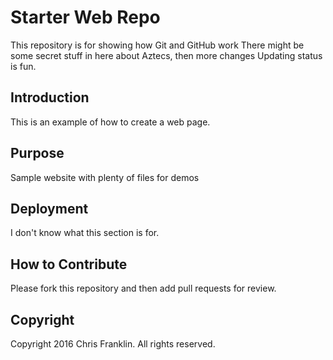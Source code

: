 # Starter Web Repo

This repository is for showing how Git and GitHub work
There might be some secret stuff in here about Aztecs, then more changes
Updating status is fun.

## Introduction	
This is an example of how to create a web page.

## Purpose

Sample website with plenty of files for demos

## Deployment
I don't know what this section is for.

## How to Contribute
Please fork this repository and then add pull requests for review.

## Copyright
Copyright 2016 Chris Franklin.  All rights reserved.